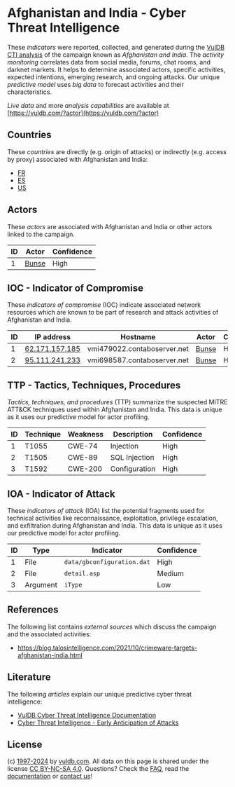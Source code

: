 # Afghanistan and India - Cyber Threat Intelligence

These _indicators_ were reported, collected, and generated during the [VulDB CTI analysis](https://vuldb.com/?kb.cti) of the campaign known as _Afghanistan and India_. The _activity monitoring_ correlates data from social media, forums, chat rooms, and darknet markets. It helps to determine associated actors, specific activities, expected intentions, emerging research, and ongoing attacks. Our unique _predictive model_ uses _big data_ to forecast activities and their characteristics.

_Live data_ and more _analysis capabilities_ are available at [https://vuldb.com/?actor](https://vuldb.com/?actor)

## Countries

These _countries_ are directly (e.g. origin of attacks) or indirectly (e.g. access by proxy) associated with Afghanistan and India:

* [FR](https://vuldb.com/?country.fr)
* [ES](https://vuldb.com/?country.es)
* [US](https://vuldb.com/?country.us)

## Actors

These _actors_ are associated with Afghanistan and India or other actors linked to the campaign.

ID | Actor | Confidence
-- | ----- | ----------
1 | [Bunse](https://vuldb.com/?actor.bunse) | High

## IOC - Indicator of Compromise

These _indicators of compromise_ (IOC) indicate associated network resources which are known to be part of research and attack activities of Afghanistan and India.

ID | IP address | Hostname | Actor | Confidence
-- | ---------- | -------- | ----- | ----------
1 | [62.171.157.185](https://vuldb.com/?ip.62.171.157.185) | vmi479022.contaboserver.net | [Bunse](https://vuldb.com/?actor.bunse) | High
2 | [95.111.241.233](https://vuldb.com/?ip.95.111.241.233) | vmi698587.contaboserver.net | [Bunse](https://vuldb.com/?actor.bunse) | High

## TTP - Tactics, Techniques, Procedures

_Tactics, techniques, and procedures_ (TTP) summarize the suspected MITRE ATT&CK techniques used within Afghanistan and India. This data is unique as it uses our predictive model for actor profiling.

ID | Technique | Weakness | Description | Confidence
-- | --------- | -------- | ----------- | ----------
1 | T1055 | CWE-74 | Injection | High
2 | T1505 | CWE-89 | SQL Injection | High
3 | T1592 | CWE-200 | Configuration | High

## IOA - Indicator of Attack

These _indicators of attack_ (IOA) list the potential fragments used for technical activities like reconnaissance, exploitation, privilege escalation, and exfiltration during Afghanistan and India. This data is unique as it uses our predictive model for actor profiling.

ID | Type | Indicator | Confidence
-- | ---- | --------- | ----------
1 | File | `data/gbconfiguration.dat` | High
2 | File | `detail.asp` | Medium
3 | Argument | `iType` | Low

## References

The following list contains _external sources_ which discuss the campaign and the associated activities:

* https://blog.talosintelligence.com/2021/10/crimeware-targets-afghanistan-india.html

## Literature

The following _articles_ explain our unique predictive cyber threat intelligence:

* [VulDB Cyber Threat Intelligence Documentation](https://vuldb.com/?kb.cti)
* [Cyber Threat Intelligence - Early Anticipation of Attacks](https://www.scip.ch/en/?labs.20201022)

## License

(c) [1997-2024](https://vuldb.com/?kb.changelog) by [vuldb.com](https://vuldb.com/?kb.about). All data on this page is shared under the license [CC BY-NC-SA 4.0](https://creativecommons.org/licenses/by-nc-sa/4.0/). Questions? Check the [FAQ](https://vuldb.com/?kb.faq), read the [documentation](https://vuldb.com/?kb) or [contact us](https://vuldb.com/?contact)!
